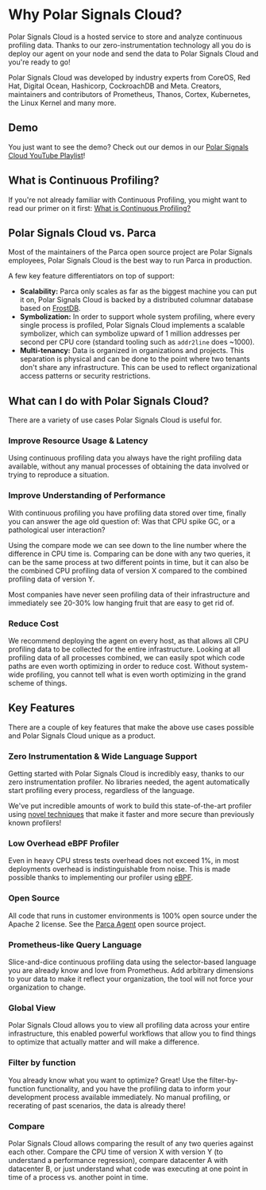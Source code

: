 # Why Polar Signals Cloud?

Polar Signals Cloud is a hosted service to store and analyze continuous profiling data. Thanks to our zero-instrumentation technology all you do is deploy our agent on your node and send the data to Polar Signals Cloud and you're ready to go!

Polar Signals Cloud was developed by industry experts from CoreOS, Red Hat, Digital Ocean, Hashicorp, CockroachDB and Meta. Creators, maintainers and contributors of Prometheus, Thanos, Cortex, Kubernetes, the Linux Kernel and many more.

## Demo

You just want to see the demo? Check out our demos in our [Polar Signals Cloud YouTube Playlist](https://www.youtube.com/playlist?list=PLhTDiyZ1B3JndVYCsq0gsF38mlQxlkAkS)!

## What is Continuous Profiling?

If you're not already familiar with Continuous Profiling, you might want to read our primer on it first: [What is Continuous Profiling?](/docs/what-is-continuous-profiling)

## Polar Signals Cloud vs. Parca

Most of the maintainers of the Parca open source project are Polar Signals employees, Polar Signals Cloud is the best way to run Parca in production.

A few key feature differentiators on top of support:

* **Scalability:** Parca only scales as far as the biggest machine you can put it on, Polar Signals Cloud is backed by a distributed columnar database based on [FrostDB](https://github.com/polarsignals/frostdb).
* **Symbolization:** In order to support whole system profiling, where every single process is profiled, Polar Signals Cloud implements a scalable symbolizer, which can symbolize upward of 1 million addresses per second per CPU core (standard tooling such as `addr2line` does ~1000).
* **Multi-tenancy:** Data is organized in organizations and projects. This separation is physical and can be done to the point where two tenants don't share any infrastructure. This can be used to reflect organizational access patterns or security restrictions.

## What can I do with Polar Signals Cloud?

There are a variety of use cases Polar Signals Cloud is useful for.

### Improve Resource Usage & Latency

Using continuous profiling data you always have the right profiling data available, without any manual processes of obtaining the data involved or trying to reproduce a situation.

### Improve Understanding of Performance

With continuous profiling you have profiling data stored over time, finally you can answer the age old question of: Was that CPU spike GC, or a pathological user interaction?

Using the compare mode we can see down to the line number where the difference in CPU time is. Comparing can be done with any two queries, it can be the same process at two different points in time, but it can also be the combined CPU profiling data of version X compared to the combined profiling data of version Y.

Most companies have never seen profiling data of their infrastructure and immediately see 20-30% low hanging fruit that are easy to get rid of.

### Reduce Cost

We recommend deploying the agent on every host, as that allows all CPU profiling data to be collected for the entire infrastructure. Looking at all profiling data of all processes combined, we can easily spot which code paths are even worth optimizing in order to reduce cost. Without system-wide profiling, you cannot tell what is even worth optimizing in the grand scheme of things.

## Key Features

There are a couple of key features that make the above use cases possible and Polar Signals Cloud unique as a product.

### Zero Instrumentation & Wide Language Support

Getting started with Polar Signals Cloud is incredibly easy, thanks to our zero instrumentation profiler. No libraries needed, the agent automatically start profiling every process, regardless of the language.

We've put incredible amounts of work to build this state-of-the-art profiler using [novel techniques](https://www.polarsignals.com/blog/posts/2022/11/29/profiling-without-frame-pointers/) that make it faster and more secure than previously known profilers!

### Low Overhead eBPF Profiler

Even in heavy CPU stress tests overhead does not exceed 1%, in most deployments overhead is indistinguishable from noise. This is made possible thanks to implementing our profiler using [eBPF](https://ebpf.io/).

### Open Source

All code that runs in customer environments is 100% open source under the Apache 2 license. See the [Parca Agent](https://github.com/parca-dev/parca-agent) open source project.

### Prometheus-like Query Language

Slice-and-dice continuous profiling data using the selector-based language you are already know and love from Prometheus. Add arbitrary dimensions to your data to make it reflect your organization, the tool will not force your organization to change.

### Global View

Polar Signals Cloud allows you to view all profiling data across your entire infrastructure, this enabled powerful workflows that allow you to find things to optimize that actually matter and will make a difference.

### Filter by function

You already know what you want to optimize? Great! Use the filter-by-function functionality, and you have the profiling data to inform your development process available immediately. No manual profiling, or recerating of past scenarios, the data is already there!

### Compare

Polar Signals Cloud allows comparing the result of any two queries against each other. Compare the CPU time of version X with version Y (to understand a performance regression), compare datacenter A with datacenter B, or just understand what code was executing at one point in time of a process vs. another point in time.
